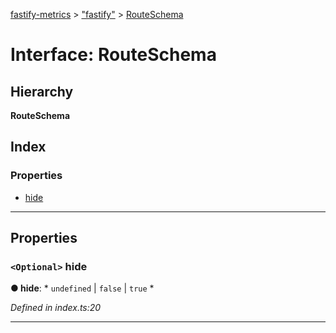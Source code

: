 [fastify-metrics](../README.md) > ["fastify"](../modules/_fastify_.md) > [RouteSchema](../interfaces/_fastify_.routeschema.md)

# Interface: RouteSchema

## Hierarchy

**RouteSchema**

## Index

### Properties

* [hide](_fastify_.routeschema.md#hide)

---

## Properties

<a id="hide"></a>

### `<Optional>` hide

**● hide**: * `undefined` &#124; `false` &#124; `true`
*

*Defined in index.ts:20*

___

